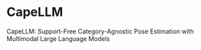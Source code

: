 # CapeLLM
CapeLLM: Support-Free Category-Agnostic Pose Estimation with Multimodal Large Language Models
